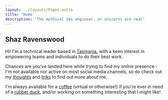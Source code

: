 ```yaml
---
layout: ../layouts/Pages.astro
title: 'Home'
description: 'The mythical 10x engineer, or unicorns are real'
---
```


## Shaz Ravenswood
Hi! I'm a technical leader based in <a href="https://www.discovertasmania.com.au/" target="_blank">Tasmania</a>, with a keen interest in empowering teams and individuals to do their best work.</p>

Chances are you've landed here while trying to find my online presence  - I'm not available nor active on most social media channels, so do check out my <a href="/thoughts">thoughts</a> and <a href="/links">links</a> to find out more about me.

I'm always available for a <a href="https://calendly.com/shaz-r" target="_blank">coffee</a> (virtual or otherwise!) if you're ever in need of a <a href="https://en.wikipedia.org/wiki/Rubber_duck_debugging" target="_blank">rubber duck</a>, and/or working on something interesting that I might like!</p>
